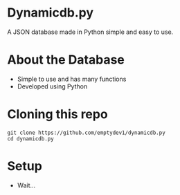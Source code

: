# Dynamicdb.py

<p>A JSON database made in Python simple and easy to use.</p>

# About the Database

- Simple to use and has many functions
- Developed using Python

# Cloning this repo
```sh-session
git clone https://github.com/emptydev1/dynamicdb.py
cd dynamicdb.py
```

# Setup

- Wait...
